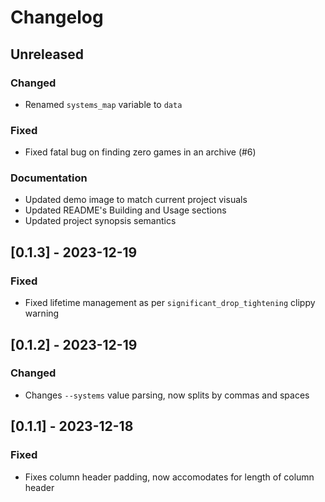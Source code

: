 # Changelog

## Unreleased

### Changed

+ Renamed `systems_map` variable to `data`

### Fixed

+ Fixed fatal bug on finding zero games in an archive (#6)

### Documentation

+ Updated demo image to match current project visuals
+ Updated README's Building and Usage sections
+ Updated project synopsis semantics

## [0.1.3] - 2023-12-19

### Fixed

+ Fixed lifetime management as per `significant_drop_tightening` clippy warning

## [0.1.2] - 2023-12-19

### Changed

+ Changes `--systems` value parsing, now splits by commas and spaces

## [0.1.1] - 2023-12-18

### Fixed

+ Fixes column header padding, now accomodates for length of column header
